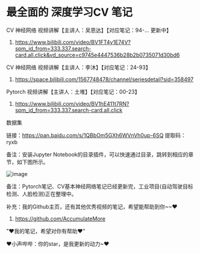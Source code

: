 # 最全面的 深度学习CV 笔记

CV 神经网络 视频讲解【主讲人：吴恩达】【对应笔记：94-... 更新中】

1. https://www.bilibili.com/video/BV1FT4y1E74V?spm_id_from=333.337.search-card.all.click&vd_source=c9745e4447536b28b2b0735071d30bd6

CV 神经网络 视频讲解【主讲人：李沐】【对应笔记：24-93】

1. https://space.bilibili.com/1567748478/channel/seriesdetail?sid=358497

Pytorch 视频讲解【主讲人：土堆】【对应笔记：00-23】

1. https://www.bilibili.com/video/BV1hE411t7RN?spm_id_from=333.337.search-card.all.click

数据集

链接：https://pan.baidu.com/s/1QBbOm5GXh6WVnVh0up-6SQ 提取码：ryxb

备注：安装Jupyter Notebook的目录插件，可以快速通过目录，跳转到相应的章节，如下图所示。

![image](https://user-images.githubusercontent.com/60348867/184626973-5f344b32-9b82-4164-a18b-ec8f25684692.png)

备注：Pytorch笔记、CV基本神经网络笔记已经更新完，工业项目(自动驾驶目标检测、人脸检测)正在整理中。

补充：我的Github主页，还有其他优秀视频的笔记，希望能帮助到你~~♥

1. https://github.com/AccumulateMore

"♥我的笔记，希望对你有帮助♥"

♥小声哔哔：你的star，是我更新的动力~♥
